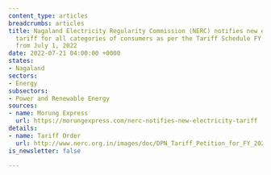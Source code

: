 ```yaml
---
content_type: articles
breadcrumbs: articles
title: Nagaland Electricity Regularity Commission (NERC) notifies new electricity
  tariff for all categories of consumers as per the Tariff Schedule FY 2022-23 effective
  from July 1, 2022
date: 2022-07-21 04:00:00 +0000
states:
- Nagaland
sectors:
- Energy
subsectors:
- Power and Renewable Energy
sources:
- name: Morung Express
  url: https://morungexpress.com/nerc-notifies-new-electricity-tariff
details:
- name: Tariff Order
  url: http://www.nerc.org.in/images/doc/DPN_Tariff_Petition_for_FY_2022-23_and_APR_for_2021-22.pdf
is_newsletter: false

---
```

